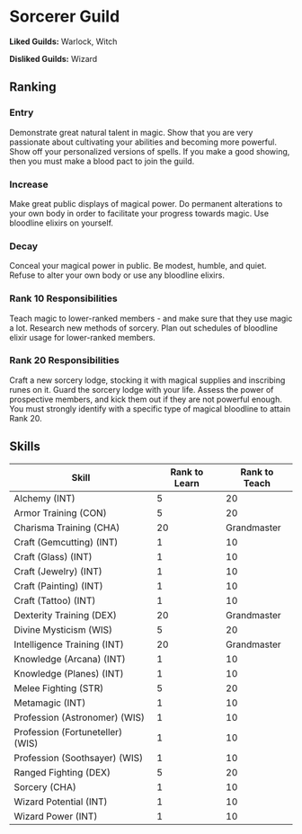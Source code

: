 # Sorcerer Guild

**Liked Guilds:** Warlock, Witch

**Disliked Guilds:** Wizard

## Ranking

### Entry

Demonstrate great natural talent in magic. Show that you are very passionate about cultivating your abilities and becoming more powerful. Show off your personalized versions of spells. If you make a good showing, then you must make a blood pact to join the guild.

### Increase

Make great public displays of magical power. Do permanent alterations to your own body in order to facilitate your progress towards magic. Use bloodline elixirs on yourself.

### Decay

Conceal your magical power in public. Be modest, humble, and quiet. Refuse to alter your own body or use any bloodline elixirs.

### Rank 10 Responsibilities

Teach magic to lower-ranked members - and make sure that they use magic a lot. Research new methods of sorcery. Plan out schedules of bloodline elixir usage for lower-ranked members.

### Rank 20 Responsibilities

Craft a new sorcery lodge, stocking it with magical supplies and inscribing runes on it. Guard the sorcery lodge with your life. Assess the power of prospective members, and kick them out if they are not powerful enough. You must strongly identify with a specific type of magical bloodline to attain Rank 20.

## Skills

| Skill | Rank to Learn | Rank to Teach |
| ---   | ---           | ---           |
| Alchemy (INT) | 5 | 20
| Armor Training (CON) | 5 | 20
| Charisma Training (CHA) | 20 | Grandmaster
| Craft (Gemcutting) (INT) | 1 | 10
| Craft (Glass) (INT) | 1 | 10
| Craft (Jewelry) (INT) | 1 | 10
| Craft (Painting) (INT) | 1 | 10
| Craft (Tattoo) (INT) | 1 | 10
| Dexterity Training (DEX) | 20 | Grandmaster
| Divine Mysticism (WIS) | 5 | 20
| Intelligence Training (INT) | 20 | Grandmaster
| Knowledge (Arcana) (INT) | 1 | 10
| Knowledge (Planes) (INT) | 1 | 10
| Melee Fighting (STR) | 5 | 20
| Metamagic (INT) | 1 | 10
| Profession (Astronomer) (WIS) | 1 | 10
| Profession (Fortuneteller) (WIS) | 1 | 10
| Profession (Soothsayer) (WIS) |1 | 10
| Ranged Fighting (DEX) | 5 | 20
| Sorcery (CHA) | 1 | 10
| Wizard Potential (INT) | 1 | 10
| Wizard Power (INT) | 1 | 10

